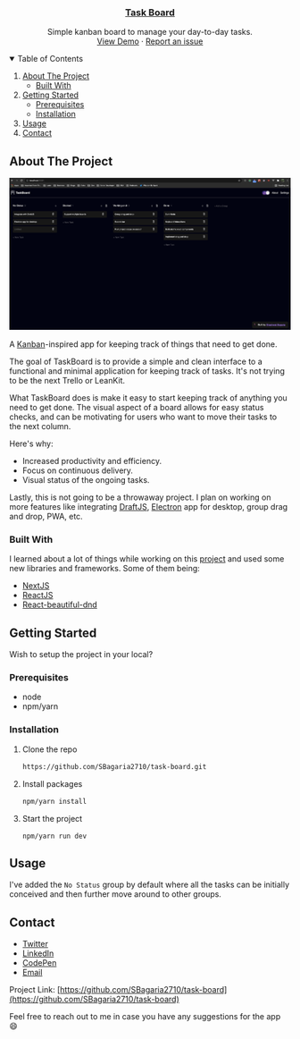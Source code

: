 <p align="center">
  <a href="https://github.com/SBagaria2710/task-board" target="_blank">
    <h3 align="center">Task Board</h3>
  </a>
  <p align="center">
    Simple kanban board to manage your day-to-day tasks.
    <br />
    <a href="https://task-board-nine.vercel.app/">View Demo</a>
    ·
    <a href="https://github.com/SBagaria2710/task-board/issues">Report an issue</a>
  </p>
</p>



<!-- TABLE OF CONTENTS -->
<details open="open">
  <summary>Table of Contents</summary>
  <ol>
    <li>
      <a href="#about-the-project">About The Project</a>
      <ul>
        <li><a href="#built-with">Built With</a></li>
      </ul>
    </li>
    <li>
      <a href="#getting-started">Getting Started</a>
      <ul>
        <li><a href="#prerequisites">Prerequisites</a></li>
        <li><a href="#installation">Installation</a></li>
      </ul>
    </li>
    <li><a href="#usage">Usage</a></li>
    <li><a href="#contact">Contact</a></li>
  </ol>
</details>



<!-- ABOUT THE PROJECT -->
## About The Project

![Task Board - Dark Mode](https://raw.githubusercontent.com/SBagaria2710/task-board/master/public/assets/images/taskboard-dark.png)

A [Kanban](https://en.wikipedia.org/wiki/Kanban_board)-inspired app for keeping track of things that need to get done.

The goal of TaskBoard is to provide a simple and clean interface to a functional and minimal application for keeping track of tasks. It's not trying to be the next Trello or LeanKit.

What TaskBoard does is make it easy to start keeping track of anything you need to get done. The visual aspect of a board allows for easy status checks, and can be motivating for users who want to move their tasks to the next column.

Here's why:
* Increased productivity and efficiency.
* Focus on continuous delivery.
* Visual status of the ongoing tasks.

Lastly, this is not going to be a throwaway project. I plan on working on more features like integrating [DraftJS](https://draftjs.org/), [Electron](https://www.electronjs.org/) app for desktop, group drag and drop, PWA, etc.

### Built With

I learned about a lot of things while working on this [project](https://github.com/SBagaria2710/task-board) and used some new libraries and frameworks. Some of them being:
* [NextJS](https://nextjs.org/)
* [ReactJS](https://reactjs.org/)
* [React-beautiful-dnd](https://github.com/atlassian/react-beautiful-dnd#readme)



<!-- GETTING STARTED -->
## Getting Started

Wish to setup the project in your local?

### Prerequisites

* node
* npm/yarn

### Installation

1. Clone the repo
   ```sh
   https://github.com/SBagaria2710/task-board.git
   ```
2. Install packages
   ```sh
   npm/yarn install
   ```
3. Start the project
   ```JS
   npm/yarn run dev
   ```



<!-- USAGE EXAMPLES -->
## Usage

I've added the `No Status` group by default where all the tasks can be initially conceived and then further move around to other groups.



<!-- CONTACT -->
## Contact
- [Twitter](https://twitter.com/SBagaria2710)
- [LinkedIn](https://in.linkedin.com/in/shashwat-bagaria)
- [CodePen](https://codepen.io/iShashwat/)
- [Email](shashwawtforwork@gmail.com)

Project Link: [https://github.com/SBagaria2710/task-board](https://github.com/SBagaria2710/task-board)


Feel free to reach out to me in case you have any suggestions for the app :smile:
